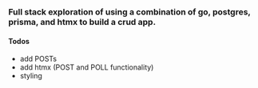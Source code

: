 ### Full stack exploration of using a combination of go, postgres, prisma, and htmx to build a crud app.
#### Todos
- add POSTs
- add htmx (POST and POLL functionality)
- styling
